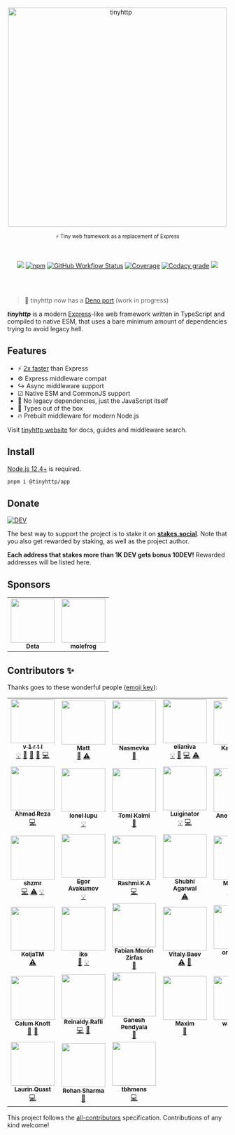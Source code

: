 <br /><br /><br />

<div align="center">
<img width="500px" src="https://tinyhttp.v1rtl.site/images/logo.svg" alt="tinyhttp" />
<p><sub>⚡ Tiny web framework as a replacement of Express</sub></p><br />

[![](https://img.shields.io/badge/website-visit-hotpink?style=for-the-badge)][site-url] [![npm](https://img.shields.io/npm/dt/@tinyhttp/app?style=for-the-badge&color=hotpink)][npm-url] [![GitHub Workflow Status](https://img.shields.io/github/workflow/status/tinyhttp/tinyhttp/CI?style=for-the-badge&logo=github&label=&color=hotpink)][github-actions] [![Coverage](https://img.shields.io/codacy/coverage/239a8cc7bca24042940f018a1ccec72f?style=for-the-badge&color=hotpink)][codacy-url] [![Codacy grade](https://img.shields.io/codacy/grade/239a8cc7bca24042940f018a1ccec72f?style=for-the-badge&logo=codacy&label=codacy&color=hotpink)][codacy-url] [![](https://img.shields.io/badge/donate-DEV-hotpink?style=for-the-badge)](https://stakes.social/0x14308514785B216904a41aB817282d25425Cce39)

</div>
<br /><br />

> 🦕 tinyhttp now has a [Deno port](https://github.com/deno-libs/tinyhttp) (work in progress)

_**tinyhttp**_ is a modern [Express](https://expressjs.com/)-like web framework written in TypeScript and compiled to native ESM, that uses a bare minimum amount of dependencies trying to avoid legacy hell.

## Features

- ⚡ [2x faster](https://web-frameworks-benchmark.netlify.app/result?f=tinyhttp,express,polka,fastify) than Express
- ⚙ Express middleware compat
- ↪ Async middleware support
- ☑ Native ESM and CommonJS support
- 🚀 No legacy dependencies, just the JavaScript itself
- 🔨 Types out of the box
- 🔥 Prebuilt middleware for modern Node.js

Visit [tinyhttp website](https://tinyhttp.v1rtl.site) for docs, guides and middleware search.

## Install

[Node.js 12.4+](https://node.green/#ES2019) is required.

```sh
pnpm i @tinyhttp/app
```

## Donate

[![DEV](https://badge.devprotocol.xyz/0x14308514785B216904a41aB817282d25425Cce39)](https://stakes.social/0x14308514785B216904a41aB817282d25425Cce39)

The best way to support the project is to stake it on [**stakes.social**](https://stakes.social/0x14308514785B216904a41aB817282d25425Cce39). Note that you also get rewarded by staking, as well as the project author.

**Each address that stakes more than 1K DEV gets bonus 10DEV!** Rewarded addresses will be listed here.

## Sponsors

<!-- prettier-ignore-start -->
<!-- markdownlint-disable -->
<table>
  <tr>
    <td align="center"><a href="http://deta.sh?ref=tinyhttp"><img src="https://i.snipboard.io/VFbSna.jpg" width="100px;" alt=""/><br /><sub><b>Deta</b></sub></td> <td align="center"><a href="https://molefrog.com/"><img src="https://avatars3.githubusercontent.com/u/671276?v=4" width="100px;" alt=""/><br /><sub><b>molefrog</b></sub></td>
  </tr>
  
</table>
<!-- markdownlint-enable -->
<!-- prettier-ignore-end -->

## Contributors ✨

Thanks goes to these wonderful people ([emoji key](https://allcontributors.org/docs/en/emoji-key)):

<!-- ALL-CONTRIBUTORS-LIST:START - Do not remove or modify this section -->
<!-- prettier-ignore-start -->
<!-- markdownlint-disable -->
<table>
  <tr>
    <td align="center"><a href="https://v1rtl.site"><img src="https://avatars0.githubusercontent.com/u/35937217?v=4?s=100" width="100px;" alt=""/><br /><sub><b>v 1 r t l</b></sub></a><br /><a href="#example-talentlessguy" title="Examples">💡</a> <a href="#plugin-talentlessguy" title="Plugin/utility libraries">🔌</a> <a href="#projectManagement-talentlessguy" title="Project Management">📆</a> <a href="#maintenance-talentlessguy" title="Maintenance">🚧</a> <a href="https://github.com/tinyhttp/tinyhttp/commits?author=talentlessguy" title="Code">💻</a></td>
    <td align="center"><a href="https://brailor.me/"><img src="https://avatars3.githubusercontent.com/u/17928339?v=4?s=100" width="100px;" alt=""/><br /><sub><b>Matt</b></sub></a><br /><a href="#plugin-BRA1L0R" title="Plugin/utility libraries">🔌</a> <a href="https://github.com/tinyhttp/tinyhttp/commits?author=BRA1L0R" title="Tests">⚠️</a></td>
    <td align="center"><a href="https://github.com/Betelgeuse1"><img src="https://avatars1.githubusercontent.com/u/45435407?v=4?s=100" width="100px;" alt=""/><br /><sub><b>Nasmevka</b></sub></a><br /><a href="https://github.com/tinyhttp/tinyhttp/commits?author=Betelgeuse1" title="Documentation">📖</a></td>
    <td align="center"><a href="http://elianiva.github.io"><img src="https://avatars0.githubusercontent.com/u/51877647?v=4?s=100" width="100px;" alt=""/><br /><sub><b>elianiva</b></sub></a><br /><a href="#example-elianiva" title="Examples">💡</a> <a href="#maintenance-elianiva" title="Maintenance">🚧</a> <a href="https://github.com/tinyhttp/tinyhttp/commits?author=elianiva" title="Code">💻</a> <a href="https://github.com/tinyhttp/tinyhttp/commits?author=elianiva" title="Tests">⚠️</a></td>
    <td align="center"><a href="https://nitropage.com"><img src="https://avatars0.githubusercontent.com/u/4012401?v=4?s=100" width="100px;" alt=""/><br /><sub><b>Katja Lutz</b></sub></a><br /><a href="#example-katywings" title="Examples">💡</a></td>
    <td align="center"><a href="https://github.com/Arnovsky"><img src="https://avatars1.githubusercontent.com/u/7084871?v=4?s=100" width="100px;" alt=""/><br /><sub><b>Arnovsky</b></sub></a><br /><a href="#plugin-Arnovsky" title="Plugin/utility libraries">🔌</a> <a href="https://github.com/tinyhttp/tinyhttp/commits?author=Arnovsky" title="Code">💻</a></td>
    <td align="center"><a href="https://rocktim.xyz"><img src="https://avatars1.githubusercontent.com/u/33410545?v=4?s=100" width="100px;" alt=""/><br /><sub><b>Rocktim Saikia</b></sub></a><br /><a href="#infra-RocktimSaikia" title="Infrastructure (Hosting, Build-Tools, etc)">🚇</a> <a href="https://github.com/tinyhttp/tinyhttp/commits?author=RocktimSaikia" title="Code">💻</a> <a href="#example-RocktimSaikia" title="Examples">💡</a></td>
  </tr>
  <tr>
    <td align="center"><a href="https://github.com/ahmad-reza619"><img src="https://avatars1.githubusercontent.com/u/52902060?v=4?s=100" width="100px;" alt=""/><br /><sub><b>Ahmad Reza</b></sub></a><br /><a href="https://github.com/tinyhttp/tinyhttp/commits?author=ahmad-reza619" title="Code">💻</a></td>
    <td align="center"><a href="https://typetron.org/"><img src="https://avatars3.githubusercontent.com/u/4083652?v=4?s=100" width="100px;" alt=""/><br /><sub><b>Ionel lupu</b></sub></a><br /><a href="#example-IonelLupu" title="Examples">💡</a></td>
    <td align="center"><a href="https://github.com/tkalmi"><img src="https://avatars3.githubusercontent.com/u/14164217?v=4?s=100" width="100px;" alt=""/><br /><sub><b>Tomi Kalmi</b></sub></a><br /><a href="https://github.com/tinyhttp/tinyhttp/commits?author=tkalmi" title="Documentation">📖</a></td>
    <td align="center"><a href="https://github.com/Luiginator"><img src="https://avatars2.githubusercontent.com/u/46606509?v=4?s=100" width="100px;" alt=""/><br /><sub><b>Luiginator</b></sub></a><br /><a href="#example-Luiginator" title="Examples">💡</a> <a href="https://github.com/tinyhttp/tinyhttp/commits?author=Luiginator" title="Code">💻</a></td>
    <td align="center"><a href="https://github.com/aneeshrelan"><img src="https://avatars2.githubusercontent.com/u/17068083?v=4?s=100" width="100px;" alt=""/><br /><sub><b>Aneesh Relan</b></sub></a><br /><a href="#example-aneeshrelan" title="Examples">💡</a> <a href="https://github.com/tinyhttp/tinyhttp/commits?author=aneeshrelan" title="Tests">⚠️</a></td>
    <td align="center"><a href="https://berto.github.io/"><img src="https://avatars3.githubusercontent.com/u/12090909?v=4?s=100" width="100px;" alt=""/><br /><sub><b>Roberto Ortega</b></sub></a><br /><a href="#example-berto" title="Examples">💡</a></td>
    <td align="center"><a href="https://github.com/setheal"><img src="https://avatars2.githubusercontent.com/u/1657175?v=4?s=100" width="100px;" alt=""/><br /><sub><b>Barciet Maëlann</b></sub></a><br /><a href="#example-setheal" title="Examples">💡</a></td>
  </tr>
  <tr>
    <td align="center"><a href="https://github.com/shzmr"><img src="https://avatars2.githubusercontent.com/u/55944948?v=4?s=100" width="100px;" alt=""/><br /><sub><b>shzmr</b></sub></a><br /><a href="https://github.com/tinyhttp/tinyhttp/commits?author=shzmr" title="Code">💻</a> <a href="https://github.com/tinyhttp/tinyhttp/commits?author=shzmr" title="Tests">⚠️</a> <a href="#example-shzmr" title="Examples">💡</a></td>
    <td align="center"><a href="https://github.com/eavam"><img src="https://avatars1.githubusercontent.com/u/16797465?v=4?s=100" width="100px;" alt=""/><br /><sub><b>Egor Avakumov</b></sub></a><br /><a href="#example-eavam" title="Examples">💡</a></td>
    <td align="center"><a href="https://github.com/Rashmi-K-A"><img src="https://avatars2.githubusercontent.com/u/39820442?v=4?s=100" width="100px;" alt=""/><br /><sub><b>Rashmi K A</b></sub></a><br /><a href="https://github.com/tinyhttp/tinyhttp/commits?author=Rashmi-K-A" title="Code">💻</a></td>
    <td align="center"><a href="https://github.com/shubhi23994"><img src="https://avatars3.githubusercontent.com/u/11757228?v=4?s=100" width="100px;" alt=""/><br /><sub><b>Shubhi Agarwal</b></sub></a><br /><a href="https://github.com/tinyhttp/tinyhttp/commits?author=shubhi23994" title="Tests">⚠️</a></td>
    <td align="center"><a href="https://github.com/MaurizioPz"><img src="https://avatars2.githubusercontent.com/u/455216?v=4?s=100" width="100px;" alt=""/><br /><sub><b>Maurizio</b></sub></a><br /><a href="https://github.com/tinyhttp/tinyhttp/commits?author=MaurizioPz" title="Tests">⚠️</a> <a href="https://github.com/tinyhttp/tinyhttp/commits?author=MaurizioPz" title="Code">💻</a></td>
    <td align="center"><a href="https://github.com/jkreller"><img src="https://avatars0.githubusercontent.com/u/33465273?v=4?s=100" width="100px;" alt=""/><br /><sub><b>jkreller</b></sub></a><br /><a href="#example-jkreller" title="Examples">💡</a></td>
    <td align="center"><a href="https://www.linkedin.com/in/alancarpilovsky/"><img src="https://avatars3.githubusercontent.com/u/8486092?v=4?s=100" width="100px;" alt=""/><br /><sub><b>Alan Carpilovsky</b></sub></a><br /><a href="https://github.com/tinyhttp/tinyhttp/commits?author=alcar" title="Tests">⚠️</a></td>
  </tr>
  <tr>
    <td align="center"><a href="https://github.com/KoljaTM"><img src="https://avatars1.githubusercontent.com/u/2526416?v=4?s=100" width="100px;" alt=""/><br /><sub><b>KoljaTM</b></sub></a><br /><a href="https://github.com/tinyhttp/tinyhttp/commits?author=KoljaTM" title="Tests">⚠️</a></td>
    <td align="center"><a href="https://github.com/iketiunn"><img src="https://avatars1.githubusercontent.com/u/10249208?v=4?s=100" width="100px;" alt=""/><br /><sub><b>ike</b></sub></a><br /><a href="https://github.com/tinyhttp/tinyhttp/commits?author=iketiunn" title="Documentation">📖</a> <a href="#example-iketiunn" title="Examples">💡</a></td>
    <td align="center"><a href="https://fabianmoronzirfas.me"><img src="https://avatars3.githubusercontent.com/u/315106?v=4?s=100" width="100px;" alt=""/><br /><sub><b>Fabian Morón Zirfas</b></sub></a><br /><a href="https://github.com/tinyhttp/tinyhttp/issues?q=author%3Afabianmoronzirfas" title="Bug reports">🐛</a></td>
    <td align="center"><a href="https://github.com/vitalybaev"><img src="https://avatars2.githubusercontent.com/u/724423?v=4?s=100" width="100px;" alt=""/><br /><sub><b>Vitaly Baev</b></sub></a><br /><a href="https://github.com/tinyhttp/tinyhttp/commits?author=vitalybaev" title="Tests">⚠️</a> <a href="https://github.com/tinyhttp/tinyhttp/issues?q=author%3Avitalybaev" title="Bug reports">🐛</a></td>
    <td align="center"><a href="https://omrilotan.com"><img src="https://avatars0.githubusercontent.com/u/516342?v=4?s=100" width="100px;" alt=""/><br /><sub><b>omrilotan</b></sub></a><br /><a href="https://github.com/tinyhttp/tinyhttp/commits?author=omrilotan" title="Code">💻</a> <a href="https://github.com/tinyhttp/tinyhttp/commits?author=omrilotan" title="Documentation">📖</a></td>
    <td align="center"><a href="https://github.com/MVEMCJSUNPE"><img src="https://avatars2.githubusercontent.com/u/10354503?v=4?s=100" width="100px;" alt=""/><br /><sub><b>MVEMCJSUNPE</b></sub></a><br /><a href="#example-MVEMCJSUNPE" title="Examples">💡</a> <a href="https://github.com/tinyhttp/tinyhttp/issues?q=author%3AMVEMCJSUNPE" title="Bug reports">🐛</a></td>
    <td align="center"><a href="https://yello.io"><img src="https://avatars0.githubusercontent.com/u/43667677?v=4?s=100" width="100px;" alt=""/><br /><sub><b>Leo Toneff</b></sub></a><br /><a href="https://github.com/tinyhttp/tinyhttp/commits?author=bragle" title="Code">💻</a></td>
  </tr>
  <tr>
    <td align="center"><a href="http://calumk.com"><img src="https://avatars1.githubusercontent.com/u/1183991?v=4?s=100" width="100px;" alt=""/><br /><sub><b>Calum Knott</b></sub></a><br /><a href="https://github.com/tinyhttp/tinyhttp/commits?author=calumk" title="Documentation">📖</a> <a href="https://github.com/tinyhttp/tinyhttp/issues?q=author%3Acalumk" title="Bug reports">🐛</a></td>
    <td align="center"><a href="https://reinaldyrafli.com"><img src="https://avatars.githubusercontent.com/u/7274326?v=4?s=100" width="100px;" alt=""/><br /><sub><b>Reinaldy Rafli</b></sub></a><br /><a href="https://github.com/tinyhttp/tinyhttp/commits?author=aldy505" title="Code">💻</a> <a href="https://github.com/tinyhttp/tinyhttp/issues?q=author%3Aaldy505" title="Bug reports">🐛</a></td>
    <td align="center"><a href="https://github.com/lakgani"><img src="https://avatars.githubusercontent.com/u/8769642?v=4?s=100" width="100px;" alt=""/><br /><sub><b>Ganesh Pendyala</b></sub></a><br /><a href="https://github.com/tinyhttp/tinyhttp/commits?author=lakgani" title="Documentation">📖</a></td>
    <td align="center"><a href="https://github.com/khmm12"><img src="https://avatars.githubusercontent.com/u/4437249?v=4?s=100" width="100px;" alt=""/><br /><sub><b>Maxim</b></sub></a><br /><a href="https://github.com/tinyhttp/tinyhttp/issues?q=author%3Akhmm12" title="Bug reports">🐛</a></td>
    <td align="center"><a href="https://github.com/wasd845"><img src="https://avatars.githubusercontent.com/u/15626210?v=4?s=100" width="100px;" alt=""/><br /><sub><b>wasd845</b></sub></a><br /><a href="https://github.com/tinyhttp/tinyhttp/issues?q=author%3Awasd845" title="Bug reports">🐛</a></td>
    <td align="center"><a href="https://bandism.net/"><img src="https://avatars.githubusercontent.com/u/22633385?v=4?s=100" width="100px;" alt=""/><br /><sub><b>Ikko Ashimine</b></sub></a><br /><a href="https://github.com/tinyhttp/tinyhttp/commits?author=eltociear" title="Documentation">📖</a></td>
    <td align="center"><a href="https://stanislas.blog"><img src="https://avatars.githubusercontent.com/u/11699655?v=4?s=100" width="100px;" alt=""/><br /><sub><b>Stanislas</b></sub></a><br /><a href="https://github.com/tinyhttp/tinyhttp/commits?author=angristan" title="Documentation">📖</a></td>
  </tr>
  <tr>
    <td align="center"><a href="https://n1ru4l.cloud"><img src="https://avatars.githubusercontent.com/u/14338007?v=4?s=100" width="100px;" alt=""/><br /><sub><b>Laurin Quast</b></sub></a><br /><a href="https://github.com/tinyhttp/tinyhttp/commits?author=n1ru4l" title="Code">💻</a></td>
    <td align="center"><a href="https://github.com/RhnSharma"><img src="https://avatars.githubusercontent.com/u/22129063?v=4?s=100" width="100px;" alt=""/><br /><sub><b>Rohan Sharma</b></sub></a><br /><a href="https://github.com/tinyhttp/tinyhttp/issues?q=author%3ARhnSharma" title="Bug reports">🐛</a></td>
    <td align="center"><a href="https://github.com/tbhmens"><img src="https://avatars.githubusercontent.com/u/57283066?v=4?s=100" width="100px;" alt=""/><br /><sub><b>tbhmens</b></sub></a><br /><a href="https://github.com/tinyhttp/tinyhttp/commits?author=tbhmens" title="Code">💻</a></td>
  </tr>
</table>

<!-- markdownlint-restore -->
<!-- prettier-ignore-end -->

<!-- ALL-CONTRIBUTORS-LIST:END -->

This project follows the [all-contributors](https://github.com/all-contributors/all-contributors) specification. Contributions of any kind welcome!

[site-url]: https://tinyhttp.v1rtl.site
[npm-url]: https://npmjs.com/package/@tinyhttp/app
[codeclimate]: https://codeclimate.com/github/tinyhttp/tinyhttp
[github-actions]: https://github.com/tinyhttp/tinyhttp/actions
[codacy-url]: https://www.codacy.com/manual/tinyhttp/tinyhttp
